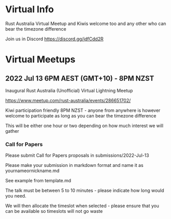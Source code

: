 # Virtual Info
Rust Australia Virtual Meetup and Kiwis welcome too and any other who can bear the timezone difference

Join us in Discord
https://discord.gg/jdfCdd2R

# Virtual Meetups

## 2022 Jul 13 6PM AEST (GMT+10) - 8PM NZST 

Inaugural Rust Australia (Unofficial) Virtual Lightning Meetup

https://www.meetup.com/rust-australia/events/286651702/

Kiwi participation friendly 8PM NZST - anyone from anywhere is however welcome to participate as long as you can bear the timezone difference

This will be either one hour or two depending on how much interest we will gather

### Call for Papers

Please submit Call for Papers proposals in submissions/2022-Jul-13

Please make your submission in markdown format and name it as yournameornickname.md

See example from template.md

The talk must be between 5 to 10 minutes - please indicate how long would you need.

We will then allocate the timeslot when selected - please ensure that you can be available so timeslots will not go waste

